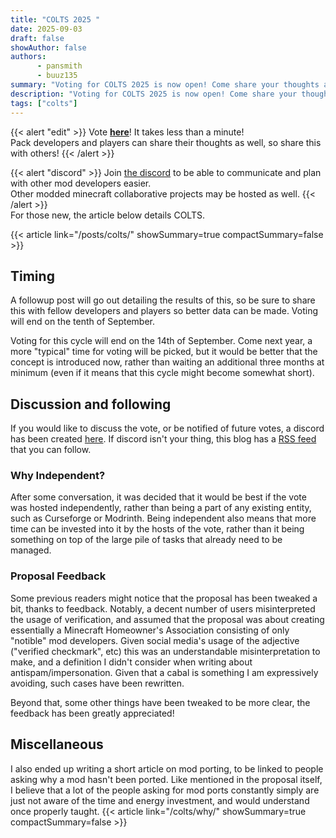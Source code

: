 ```yaml
---
title: "COLTS 2025 "
date: 2025-09-03
draft: false
showAuthor: false
authors:
      - pansmith
      - buuz135
summary: "Voting for COLTS 2025 is now open! Come share your thoughts and work together!"
description: "Voting for COLTS 2025 is now open! Come share your thoughts and work together!"
tags: ["colts"]
---
```


{{< alert "edit" >}}
Vote **[here](https://forms.gle/uRtvjeCVKFHoJVra6)**! It takes less than a minute! <br>
Pack developers and players can share their thoughts as well, so share this with others!
{{< /alert >}}

{{< alert "discord" >}}
Join [the discord](https://discord.gg/34KNtwBZ56) to be able to communicate and plan with other mod developers easier. <br>
Other modded minecraft collaborative projects may be hosted as well.
{{< /alert >}} <br>
For those new, the article below details COLTS.

{{< article link="/posts/colts/" showSummary=true compactSummary=false >}}

## Timing
A followup post will go out detailing the results of this, so be sure to share this with fellow developers and players so better data can be made. Voting will end on the tenth of September. 

Voting for this cycle will end on the 14th of September. Come next year, a more "typical" time for voting will be picked, but it would be better that the concept is introduced now, rather than waiting an additional three months at minimum (even if it means that this cycle might become somewhat short).

## Discussion and following 
If you would like to discuss the vote, or be notified of future votes, a discord has been created [here](https://discord.gg/34KNtwBZ56). If discord isn't your thing, this blog has a [RSS feed](https://thepansmith.github.io/index.xml) that you can follow.

### Why Independent?
After some conversation, it was decided that it would be best if the vote was hosted independently, rather than being a part of any existing entity, such as Curseforge or Modrinth. Being independent also means that more time can be invested into it by the hosts of the vote, rather than it being something on top of the large pile of tasks that already need to be managed.

### Proposal Feedback
Some previous readers might notice that the proposal has been tweaked a bit, thanks to feedback. Notably, a decent number of users misinterpreted the usage of verification, and assumed that the proposal was about creating essentially a Minecraft Homeowner's Association consisting of only "notible" mod developers. Given social media's usage of the adjective ("verified checkmark", etc) this was an understandable misinterpretation to make, and a definition I didn't consider when writing about antispam/impersonation. Given that a cabal is something I am expressively avoiding, such cases have been rewritten.

Beyond that, some other things have been tweaked to be more clear, the feedback has been greatly appreciated!

## Miscellaneous

I also ended up writing a short article on mod porting, to be linked to people asking why a mod hasn't been ported. Like mentioned in the proposal itself, I believe that a lot of the people asking for mod ports constantly simply are just not aware of the time and energy investment, and would understand once properly taught.
{{< article link="/colts/why/" showSummary=true compactSummary=false >}}
